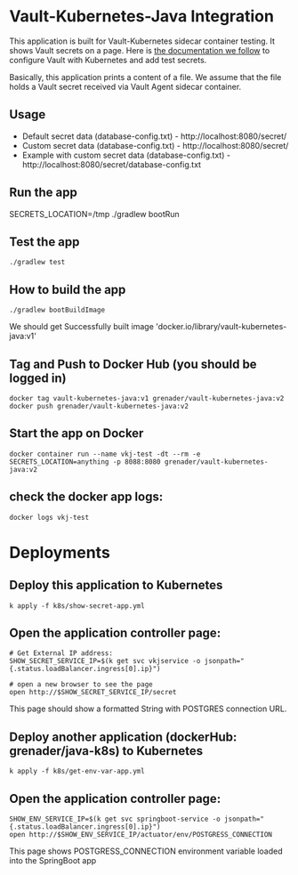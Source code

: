 # Vault-Kubernetes-Java Integration

This application is built for Vault-Kubernetes sidecar container testing. It shows Vault secrets on a page.
Here is [the documentation we follow](https://learn.hashicorp.com/tutorials/vault/kubernetes-sidecar#install-the-vault-helm-chart) to configure Vault with Kubernetes and add test secrets.

Basically, this application prints a content of a file. 
We assume that the file holds a Vault secret received via Vault Agent sidecar container.
 
## Usage
- Default secret data (database-config.txt)  - http://localhost:8080/secret/
- Custom secret data (database-config.txt)  - http://localhost:8080/secret/<secret-file-name>
- Example with custom secret data (database-config.txt)  - http://localhost:8080/secret/database-config.txt

## Run the app
SECRETS_LOCATION=/tmp ./gradlew bootRun

## Test the app
```
./gradlew test
```

## How to build the app
```
./gradlew bootBuildImage
```
We should get
Successfully built image 'docker.io/library/vault-kubernetes-java:v1'

## Tag and Push to Docker Hub (you should be logged in)
```
docker tag vault-kubernetes-java:v1 grenader/vault-kubernetes-java:v2
docker push grenader/vault-kubernetes-java:v2
```

## Start the app on Docker
```
docker container run --name vkj-test -dt --rm -e SECRETS_LOCATION=anything -p 8088:8080 grenader/vault-kubernetes-java:v2 
```

## check the docker app logs:
```
docker logs vkj-test
```

# Deployments

## Deploy this application to Kubernetes
```
k apply -f k8s/show-secret-app.yml
```

## Open the application controller page:
```
# Get External IP address:
SHOW_SECRET_SERVICE_IP=$(k get svc vkjservice -o jsonpath="{.status.loadBalancer.ingress[0].ip}")

# open a new browser to see the page
open http://$SHOW_SECRET_SERVICE_IP/secret
```
This page should show a formatted String with POSTGRES connection URL.

## Deploy another application (dockerHub: grenader/java-k8s) to Kubernetes 
```
k apply -f k8s/get-env-var-app.yml
```

## Open the application controller page:
```
SHOW_ENV_SERVICE_IP=$(k get svc springboot-service -o jsonpath="{.status.loadBalancer.ingress[0].ip}")
open http://$SHOW_ENV_SERVICE_IP/actuator/env/POSTGRESS_CONNECTION
```
This page shows POSTGRESS_CONNECTION environment variable loaded into the SpringBoot app



